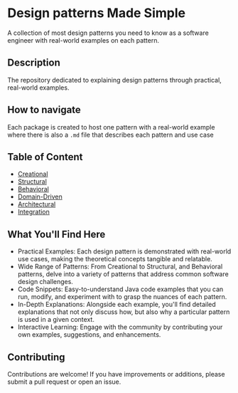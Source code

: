 # Design patterns Made Simple
A collection of most design patterns you need to know as a software engineer with real-world examples on each pattern.

## Description
The  repository dedicated to explaining design patterns through practical, real-world examples.

## How to navigate
Each package is created to host one pattern with a real-world example where there is also a `.md` file that describes each pattern and use case

## Table of Content
- [Creational](src/main/java/com/sanie/creational)
- [Structural](src/main/java/com/sanie/structural)
- [Behavioral](src/main/java/com/sanie/behavioral)
- [Domain-Driven](src/main/java/com/sanie/driven)
- [Architectural](src/main/java/com/sanie/architictural)
- [Integration](src/main/java/com/sanie/Integration)


## What You'll Find Here

- Practical Examples: Each design pattern is demonstrated with real-world use cases, making the theoretical concepts tangible and relatable.
- Wide Range of Patterns: From Creational to Structural, and Behavioral patterns, delve into a variety of patterns that address common software design challenges.
- Code Snippets: Easy-to-understand Java code examples that you can run, modify, and experiment with to grasp the nuances of each pattern.
- In-Depth Explanations: Alongside each example, you'll find detailed explanations that not only discuss how, but also why a particular pattern is used in a given context.
- Interactive Learning: Engage with the community by contributing your own examples, suggestions, and enhancements.


## Contributing

Contributions are welcome! If you have improvements or additions, please submit a pull request or open an issue.
 
 
 
 
 
 
 
 
 
 
 
 
 
